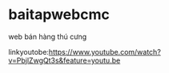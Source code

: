 # baitapwebcmc
web bán hàng thú cưng

linkyoutobe:https://www.youtube.com/watch?v=PbjlZwgQt3s&feature=youtu.be
